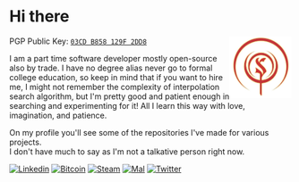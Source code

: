 # Hi there
PGP Public Key: [`03CD B858 129F 2DD8`](https://keybase.io/staticmethod/pgp_keys.asc) 
<img align="right" src="src/41eb506c06b7ce74cba7cef056d0b1dd.png" width=22%>

<!--
```
⣿⣿⣿⣿⣿⣿⣿⢿⠟⠛⠿⠻⠿⠿⠟⠿⣿⣿⣿⣿⣿⣿⣿⣿⣿⣿⣿⣿⣿⣿
⣿⣿⣿⡿⠛⢙⣨⣥⣶⣶⣿⢿⣿⣿⣷⣦⣅⠛⢿⣿⣿⣿⣿⣿⣿⣿⣿⣿⣿⣿
⣿⣿⠟⢀⡴⠟⠋⢉⣀⣠⣤⣤⣤⣀⠉⠻⣿⣧⡈⢿⣿⣿⣿⣿⣿⣿⣿⣿⣿⣿
⣿⣿⠀⠁⣠⣴⣾⣿⣿⣿⣿⣿⣿⣿⣷⠀⢻⣿⣇⠝⣿⣿⣿⣿⣿⣿⣿⣿⣿⣿
⣿⣿⠀⣼⣿⣿⣿⣿⣿⣿⣿⣿⣿⣿⡿⡀⣼⡿⠟⠀⠙⣛⣬⠱⣿⣿⣿⣿⣿⣿
⣿⣿⠀⠹⣿⣿⣿⣿⣿⣿⣿⣿⠿⠋⢀⠄⠁⣠⣶⣾⣿⣿⣿⡆⣼⣿⣿⣿⣿⣿
⣿⣿⠀⣀⠙⣛⣛⣻⠛⠋⣉⣢⣤⣾⠃⣰⡄⠸⣿⣿⣿⣿⣿⣷⠘⣿⣿⣿⣿⣿
⣿⣿⣤⢹⣷⣶⣶⣶⣾⣿⣿⣿⣿⣿⡄⠸⣷⠀⢻⣿⣿⡿⠟⠛⠡⣿⣿⣿⣿⣿
⣿⣿⣿⠄⢻⣿⣿⣿⣿⣿⣿⣿⣿⣿⣷⠄⠻⠇⢈⠁⠀⠀⠲⠠⠞⠿⣿⣿⣿⣿
⣿⣿⣿⣷⠈⢿⣿⣿⣿⣿⣿⣿⣿⣿⣷⣶⣶⢤⠀⠀⢲⣿⣿⣿⣷⣤⡉⣻⣿⣿
⣿⣿⣿⣿⣧⠈⢿⣿⣿⣿⣿⣿⣿⣿⣿⣿⣿⣿⣿⣳⡀⢻⣿⣿⣿⣿⣷⠐⣿⣿
⣿⣿⣿⣿⣿⣯⡈⢻⣿⣿⣿⣿⣿⣿⣿⣿⣿⣿⣿⣾⡇⡆⣿⣿⣿⣿⡟⣀⣿⣿
⣿⣿⣿⣿⣿⣿⣷⡀⢻⣿⣿⣿⣿⣿⣿⣿⣿⣿⣿⣿⠃⢃⡿⠿⠛⡋⣀⣾⣿⣿
⣿⣿⣿⣿⣿⣿⣿⣷⣀⠹⣿⣿⣿⣿⣿⣿⣿⠿⠋⢁⣠⣿⡦⠐⠀⢈⡙⢿⣿⣿
⣿⣿⣿⣿⣿⣿⣿⣿⠋⢀⣿⣿⣿⣿⠟⢃⣤⣤⡀⠻⣿⣇⣠⣴⡿⠄⠹⣧⡸⣿
⣿⣿⣿⣿⣿⣿⡿⠃⢠⣾⣿⣿⡿⢋⣤⣿⣿⣿⣿⣄⠈⢿⡿⠋⣠⣤⣀⠈⣡⣿
⣿⣿⣿⠅⣀⣈⠁⣰⣿⣿⡿⠋⣤⣾⣿⣿⣿⣿⣿⣿⣷⣵⣂⣽⣿⣿⣿⣿⣿⣿
⣿⣿⣿⣄⠘⢿⣿⣿⠟⠋⣠⣾⣿⣿⣿⣿⣿⣿⣿⣿⣿⣿⣿⣿⣿⣿⣿⣿⣿⣿
⣿⣿⣿⣿⣷⣤⣬⣅⣶⣿⣿⣿⣿⣿⣿⣿⣿⣿⣿⣿⣿⣿⣿⣿⣿⣿⣿⣿⣿⣿⠀⠀⠀⠀⠀⠀⠀⠀⠀⠀⠀⠀
```
-->
 
I am a part time software developer mostly open-source also by trade. I have no degree alias never go to formal college education, so keep in mind that if you want to hire me, I might not remember the complexity of interpolation search algorithm, but I'm pretty good and patient enough in searching and experimenting for it! All I learn this way with love, imagination, and patience.  

On my profile you'll see some of the repositories I've made for various projects.  
I don't have much to say as I'm not a talkative person right now.


<!--
```
⠀⠀⠀⠀⠀⠀⠀⠀⠀⠀⠀⣠⣤⣤⣤⣤⣤⣶⣦⣤⣄⡀⠀⠀⠀⠀⠀⠀⠀⠀
⠀⠀⠀⠀⠀⠀⠀⠀⢀⣴⣿⡿⠛⠉⠙⠛⠛⠛⠛⠻⢿⣿⣷⣤⡀⠀⠀⠀⠀⠀
⠀⠀⠀⠀⠀⠀⠀⠀⣼⣿⠋⠀⠀⠀⠀⠀⠀⠀⢀⣀⣀⠈⢻⣿⣿⡄⠀⠀⠀⠀
⠀⠀⠀⠀⠀⠀⠀⣸⣿⡏⠀⠀⠀⣠⣶⣾⣿⣿⣿⠿⠿⠿⢿⣿⣿⣿⣄⠀⠀⠀
⠀⠀⠀⠀⠀⠀⠀⣿⣿⠁⠀⠀⢰⣿⣿⣯⠁⠀⠀⠀⠀⠀⠀⠀⠈⠙⢿⣷⡄⠀
⠀⠀⣀⣤⣴⣶⣶⣿⡟⠀⠀⠀⢸⣿⣿⣿⣆🔴⠀⠀⠀⠀🔴⠀⠀⣿⣷⠀
⠀⢰⣿⡟⠋⠉⣹⣿⡇⠀⠀⠀⠘⣿⣿⣿⣿⣷⣦⣤⣤⣤⣶⣶⣶⣶⣿⣿⣿⠀
⠀⢸⣿⡇⠀⠀⣿⣿⡇⠀⠀⠀⠀⠹⣿⣿⣿⣿⣿⣿⣿⣿⣿⣿⣿⣿⣿⡿⠃⠀
⠀⣸⣿⡇⠀⠀⣿⣿⡇⠀⠀⠀⠀⠀⠉⠻⠿⣿⣿⣿⣿⡿⠿⠿⠛⢻⣿⡇⠀⠀
⠀⣿⣿⠁⠀⠀⣿⣿⡇⠀⠀⠀⠀⠀⠀⠀⠀⠀⠀⠀⠀⠀⠀⠀⠀⢸⣿⣧⠀⠀
⠀⣿⣿⠀⠀⠀⣿⣿⡇⠀⠀⠀⠀⠀⠀⠀⠀⠀⠀⠀⠀⠀⠀⠀⠀⢸⣿⣿⠀⠀
⠀⣿⣿⠀⠀⠀⣿⣿⡇⠀⠀⠀⠀⠀⠀⠀⠀⠀⠀⠀⠀⠀⠀⠀⠀⢸⣿⣿⠀⠀
⠀⢿⣿⡆⠀⠀⣿⣿⡇⠀⠀⠀⠀⠀⠀⠀⠀⠀⠀⠀⠀⠀⠀⠀⠀⢸⣿⡇⠀⠀
⠀⠸⣿⣧⡀⠀⣿⣿⡇⠀⠀⠀⠀⠀⠀⠀⠀⠀⠀⠀⠀⠀⠀⠀⠀⣿⣿⠃⠀⠀
⠀⠀⠛⢿⣿⣿⣿⣿⣇⠀⠀⠀⠀⠀⣰⣿⣿⣷⣶⣶⣶⣶⠶⠀⢠⣿⣿⠀⠀⠀
⠀⠀⠀⠀⠀⠀⠀⣿⣿⠀⠀⠀⠀⠀⣿⣿⡇⠀⣽⣿⡏⠁⠀⠀⢸⣿⡇⠀⠀⠀
⠀⠀⠀⠀⠀⠀⠀⣿⣿⠀⠀⠀⠀⠀⣿⣿⡇⠀⢹⣿⡆⠀⠀⠀⣸⣿⠇⠀⠀⠀
⠀⠀⠀⠀⠀⠀⠀⢿⣿⣦⣄⣀⣠⣴⣿⣿⠁⠀⠈⠻⣿⣿⣿⣿⡿⠏⠀⠀⠀⠀
⠀⠀⠀⠀⠀⠀⠀⠈⠛⠻⠿⠿⠿⠿⠋⠁⠀⠀⠀⠀⠀⠀⠀⠀⠀⠀⠀⠀⠀⠀


⠀⠀⠀⠀⠀⠀⠀⠀⣠⣴⣿⣿⣿⣿⣿⠿⠟⠿⠻⣿⣿⣿⣿⣿⣿⡿⢿⣿⣿⡿⠿⠻⠛⠛⠛⠟⠻⠛⡻⠿⣿⣦⣄⠀⠀⠀⠀⠀⠀⠀
⠀⠀⠀⠀⠀⠀⠀⣴⣿⣿⣿⠟⠛⠉⢀⠠⠖⠚⠒⠒⠀⠙⣿⣿⡿⢁⣾⣿⣫⡴⠞⠛⠛⠛⠓⠀⠀⡀⠀⠀⠙⠛⢿⣇⠀⠀⠀⠀⠀⠀
⠀⠀⠀⠀⠀⠀⣼⣿⣿⡿⠁⠀⠀⣐⣤⣴⡤⠤⠤⠤⢤⡐⠬⣿⢷⠀⠐⢹⡿⠛⠛⣛⣛⣓⣛⡓⣶⣄⠀⣦⠈⠂⠎⢻⣧⠀⠂⠀⠀⠀
⠀⠀⠀⠀⠀⣾⣿⣿⠿⠵⠀⣸⣿⣿⣿⣿⣿⣿⣿⣷⣦⣭⣳⡵⠀⠂⢴⣿⣿⣷⡿⠿⣿⣿⠿⣿⣿⣿⣿⣿⡉⣄⣀⣼⣿⣦⠀⠀⠀⠀
⠀⠀⠀⣠⣾⡿⠻⢻⣷⣾⣿⣿⣿⡟⠉⣰⣿⣷⡌⠻⣿⣿⣿⣿⠀⠀⠀⣿⣿⠏⠀⣼⣿⣿⣷⡈⢹⣿⣿⣿⣿⣿⣿⡟⠿⢿⣷⣄⠀⠀
⡇⢀⣶⠋⣥⢶⣿⣈⣽⣿⣿⣿⣿⣇⠀⢿⣿⣿⡟⢀⣿⣿⣿⣿⠀⠀⠸⣿⣿⣦⠀⠻⣿⣿⣿⢃⣸⣿⣿⣿⣿⣿⣿⣿⣿⡿⣦⡙⣷⡀
⣷⣾⠁⡼⢡⣿⠛⣡⣭⣙⠿⣿⣿⣿⣷⣶⣿⣿⣿⣿⣿⣿⣿⣿⠁⠀⢀⣿⣿⣿⣿⣶⣾⣿⣿⣿⣿⣿⣿⣿⣿⣯⣤⣄⠛⣷⠀⢳⢘⣷
⣿⣿⠀⠇⢸⣏⠀⣿⣿⣿⣿⣾⣿⣿⣿⣿⣿⢿⣿⣿⡿⠟⠛⠛⠀⠀⠈⠛⠛⠿⣿⣿⣿⡿⣿⣿⣿⣿⣿⣿⣿⣿⣿⣿⣄⠀⡀⢸⢰⣿
⣿⢿⣧⠘⣾⣿⡄⢻⣿⣿⣿⢻⣿⣿⣿⣧⣄⡀⠈⠿⣷⣾⣷⣶⣤⣭⣂⣼⠿⣷⣬⡟⣁⣠⣴⣿⣿⣿⡟⣿⣿⣿⣿⡿⠉⣰⠂⣾⣾⡿
⡇⠀⠿⣷⡈⠻⣷⡈⣿⣿⣿⣦⠘⡷⠈⢻⠛⠿⣿⣶⣦⣬⣄⣈⣉⣠⣿⣦⣤⣴⣿⣿⣿⠿⠟⡟⠻⠙⢠⣼⣿⣿⣿⠁⣼⠃⣼⣿⠟⠁
⠃⠀⠀⠙⢿⣦⠹⠏⢻⣿⣿⣿⣧⣿⣧⣰⠀⡀⠛⠃⠊⠹⡟⠋⠛⣿⠿⠛⠛⡏⠉⠋⡇⠀⣀⠇⢰⣇⣶⣿⣿⣿⡿⢠⠎⣸⡿⠋⠀⠀
⠀⠀⠀⠀⠀⣿⣆⣶⣾⣿⣿⣿⣿⣿⣿⣿⣿⣧⣴⣤⣸⠀⡇⢠⠀⣼⣠⣀⠀⡇⠀⡀⣄⣰⣿⣧⣾⣿⣿⣿⣿⣿⠃⡞⣰⡿⠁⠀⠀⠀
⠀⠀⠀⠀⠀⠀⢻⣟⣻⣿⣿⣿⡟⠉⡿⣿⣿⣿⣿⣿⣿⣿⣿⣿⣿⣿⣿⣿⣿⣿⣿⣿⣿⣿⣿⡿⠟⠃⢹⣿⣿⣿⣿⣷⡟⠁⠀⠀⠀⠀
⠀⠀⠐⠀⠀⠀⠈⠹⢿⡙⠻⣿⡇⢀⠇⣥⣿⡟⢻⣿⣿⣿⣿⣿⣿⣿⣿⣿⣿⣿⣿⣿⠟⠛⠛⠀⠀⣀⣸⣿⣿⣿⣿⠏⠁⠀⠀⠀⠀⠀
⠀⠀⠀⠀⠀⠀⡀⠀⢸⣿⣆⠙⣿⣿⣆⣉⠁⠀⢋⠋⠀⡋⢹⡟⠉⢻⠋⠉⡏⠏⠀⢨⡀⠀⠀⡐⣾⣿⣿⣿⣿⢿⡧⠀⠀⠀⠀⠀⠀⠀
⠀⠀⠀⠀⠀⠀⠁⠀⢸⡇⠙⠳⣌⠻⣿⣿⣆⠐⣼⣆⢠⠀⢻⣄⠀⢸⡂⠀⠂⡄⠀⢸⣷⣼⣶⣿⣿⠟⣻⣯⠁⢸⡇⠀⠀⠀⠀⠀⠀⠀
⠀⠀⠀⢠⡦⠀⠀⠀⢸⣧⠀⠀⠙⣷⣌⠛⢿⣿⣿⣿⣄⣠⣿⣄⡂⣸⣇⣀⢰⣿⣧⣾⣿⣿⠿⢋⣱⣾⣿⣇⠀⢸⡇⠀⠀⠀⠀⠄⠀⠀
⠀⠀⣸⣿⠁⠀⠀⠘⢨⣿⠀⣀⠻⣿⣿⣿⣦⣌⣙⠛⠿⠿⢿⣿⢿⣿⣿⡿⠿⠿⠿⠟⣿⣷⣶⣿⣿⣿⠋⠅⠀⠀⣇⠈⠀⠀⠀⠀⠀⠀
⠀⣰⣿⠇⠀⠀⠀⣠⡟⣣⣠⣍⣳⣾⣿⣿⣿⣿⣿⣿⣶⣶⣤⣤⣀⣠⣤⣤⣤⣴⣶⣿⣿⣿⣿⣿⣿⣿⣶⣂⠀⠀⢙⣧⡐⠀⠀⠀
no
```
-->

[![Linkedin](https://img.shields.io/badge/-sinkaroid-0070ba?logo=linkedin)](https://www.linkedin.com/in/sinkaroid/) [![Bitcoin](https://img.shields.io/badge/-Crypto-gold?logo=bitcoin&logoColor=white)](https://sinkaroid.github.io/crypto.txt) [![Steam](https://img.shields.io/badge/-Steam-171a21?logo=steam)](https://steamcommunity.com/id/sinkaroid) [![Mal](https://img.shields.io/badge/-MyAnimeList-2db039?logo=myanimelist)](https://myanimelist.net/profile/sinkaroid) [![Twitter](https://img.shields.io/twitter/follow/sinkaroid?label=Follow&style=social)](https://twitter.com/sinkaroid)  

<!--
```
⡏⠉⠉⠉⠉⠉⠉⠋⠉⠉⠉⠉⠉⠉⠋⠉⠉⠉⠉⠉⠉⠉⠉⠉⠉⠙⠉⠉⠉⠹
⡇⢸⣿⡟⠛⢿⣷⠀⢸⣿⡟⠛⢿⣷⡄⢸⣿⡇⠀⢸⣿⡇⢸⣿⡇⠀⢸⣿⡇⠀
⡇⢸⣿⣧⣤⣾⠿⠀⢸⣿⣇⣀⣸⡿⠃⢸⣿⡇⠀⢸⣿⡇⢸⣿⣇⣀⣸⣿⡇⠀
⡇⢸⣿⡏⠉⢹⣿⡆⢸⣿⡟⠛⢻⣷⡄⢸⣿⡇⠀⢸⣿⡇⢸⣿⡏⠉⢹⣿⡇⠀
⡇⢸⣿⣧⣤⣼⡿⠃⢸⣿⡇⠀⢸⣿⡇⠸⣿⣧⣤⣼⡿⠁⢸⣿⡇⠀⢸⣿⡇⠀
⣇⣀⣀⣀⣀⣀⣀⣄⣀⣀⣀⣀⣀⣀⣀⣠⣀⡈⠉⣁⣀⣄⣀⣀⣀⣠⣀⣀⣀⣰
⣇⣿⠘⣿⣿⣿⡿⡿⣟⣟⢟⢟⢝⠵⡝⣿⡿⢂⣼⣿⣷⣌⠩⡫⡻⣝⠹⢿⣿⣷
⡆⣿⣆⠱⣝⡵⣝⢅⠙⣿⢕⢕⢕⢕⢝⣥⢒⠅⣿⣿⣿⡿⣳⣌⠪⡪⣡⢑⢝⣇
⡆⣿⣿⣦⠹⣳⣳⣕⢅⠈⢗⢕⢕⢕⢕⢕⢈⢆⠟⠋⠉⠁⠉⠉⠁⠈⠼⢐⢕⢽
⡗⢰⣶⣶⣦⣝⢝⢕⢕⠅⡆⢕⢕⢕⢕⢕⣴⠏⣠⡶⠛⡉⡉⡛⢶⣦⡀⠐⣕⢕
⡝⡄⢻⢟⣿⣿⣷⣕⣕⣅⣿⣔⣕⣵⣵⣿⣿⢠⣿⢠⣮⡈⣌⠨⠅⠹⣷⡀⢱⢕
⡝⡵⠟⠈⢀⣀⣀⡀⠉⢿⣿⣿⣿⣿⣿⣿⣿⣼⣿⢈⡋⠴⢿⡟⣡⡇⣿⡇⡀⢕
⡝⠁⣠⣾⠟⡉⡉⡉⠻⣦⣻⣿⣿⣿⣿⣿⣿⣿⣿⣧⠸⣿⣦⣥⣿⡇⡿⣰⢗⢄
⠁⢰⣿⡏⣴⣌⠈⣌⠡⠈⢻⣿⣿⣿⣿⣿⣿⣿⣿⣿⣿⣬⣉⣉⣁⣄⢖⢕⢕⢕
⡀⢻⣿⡇⢙⠁⠴⢿⡟⣡⡆⣿⣿⣿⣿⣿⣿⣿⣿⣿⣿⣿⣿⣿⣿⣿⣷⣵⣵⣿
⡻⣄⣻⣿⣌⠘⢿⣷⣥⣿⠇⣿⣿⣿⣿⣿⣿⠛⠻⣿⣿⣿⣿⣿⣿⣿⣿⣿⣿⣿
⣷⢄⠻⣿⣟⠿⠦⠍⠉⣡⣾⣿⣿⣿⣿⣿⣿⢸⣿⣦⠙⣿⣿⣿⣿⣿⣿⣿⣿⠟
⡕⡑⣑⣈⣻⢗⢟⢞⢝⣻⣿⣿⣿⣿⣿⣿⣿⠸⣿⠿⠃⣿⣿⣿⣿⣿⣿⡿⠁⣠
⡝⡵⡈⢟⢕⢕⢕⢕⣵⣿⣿⣿⣿⣿⣿⣿⣿⣿⣶⣶⣿⣿⣿⣿⣿⠿⠋⣀⣈⠙
⡝⡵⡕⡀⠑⠳⠿⣿⣿⣿⣿⣿⣿⣿⣿⣿⣿⣿⣿⣿⣿⠿⠛⢉⡠⡲⡫⡪⡪⡣⠀⠀⠀⠀⠀⠀⠀⠀⠀⠀⠀⠀⠀
```
-->